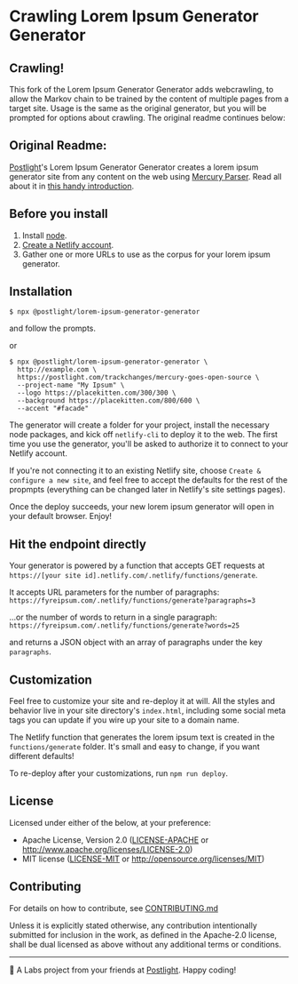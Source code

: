 # Crawling Lorem Ipsum Generator Generator

## Crawling!
This fork of the Lorem Ipsum Generator Generator adds webcrawling, to allow the Markov chain to be trained by the content of multiple pages from a target site. Usage is the same as the original generator, but you will be prompted for options about crawling. The original readme continues below:

## Original Readme:
[Postlight](https://postlight.com)'s Lorem Ipsum Generator Generator creates a lorem ipsum generator site from any content on the web using [Mercury Parser](https://mercury.postlight.com). Read all about it in [this handy introduction](https://postlight.com/trackchanges/introducing-postlights-lorem-ipsum-generator-generator).

## Before you install

1. Install [node](https://nodejs.org).
2. [Create a Netlify account](https://app.netlify.com/signup).
3. Gather one or more URLs to use as the corpus for your lorem ipsum generator.

## Installation

```shell
$ npx @postlight/lorem-ipsum-generator-generator
```

and follow the prompts.

or

```shell
$ npx @postlight/lorem-ipsum-generator-generator \
  http://example.com \
  https://postlight.com/trackchanges/mercury-goes-open-source \
  --project-name "My Ipsum" \
  --logo https://placekitten.com/300/300 \
  --background https://placekitten.com/800/600 \
  --accent "#facade"
```

The generator will create a folder for your project, install the necessary node
packages, and kick off `netlify-cli` to deploy it to the web. The first time you
use the generator, you'll be asked to authorize it to connect to your Netlify
account.

If you're not connecting it to an existing Netlify site, choose `Create &
configure a new site`, and feel free to accept the defaults for the rest of the
propmpts (everything can be changed later in Netlify's site settings pages).

Once the deploy succeeds, your new lorem ipsum generator will open in your
default browser. Enjoy!

## Hit the endpoint directly

Your generator is powered by a function that accepts GET requests at
`https://[your site id].netlify.com/.netlify/functions/generate`.

It accepts URL parameters for the number of paragraphs:
`https://fyreipsum.com/.netlify/functions/generate?paragraphs=3`

...or the number of words to return in a single paragraph:
`https://fyreipsum.com/.netlify/functions/generate?words=25`

and returns a JSON object with an array of paragraphs under the key `paragraphs`.

## Customization

Feel free to customize your site and re-deploy it at will. All the styles and
behavior live in your site directory's `index.html`, including some social meta
tags you can update if you wire up your site to a domain name.

The Netlify function that generates the lorem ipsum text is created in the
`functions/generate` folder. It's small and easy to change, if you want
different defaults!

To re-deploy after your customizations, run `npm run deploy`.

## License

Licensed under either of the below, at your preference:

- Apache License, Version 2.0
  ([LICENSE-APACHE](LICENSE-APACHE) or http://www.apache.org/licenses/LICENSE-2.0)
- MIT license
  ([LICENSE-MIT](LICENSE-MIT) or http://opensource.org/licenses/MIT)

## Contributing

For details on how to contribute, see [CONTRIBUTING.md](./CONTRIBUTING.md)

Unless it is explicitly stated otherwise, any contribution intentionally
submitted for inclusion in the work, as defined in the Apache-2.0 license,
shall be dual licensed as above without any additional terms or conditions.

---

🔬 A Labs project from your friends at [Postlight](https://postlight.com). Happy coding!

